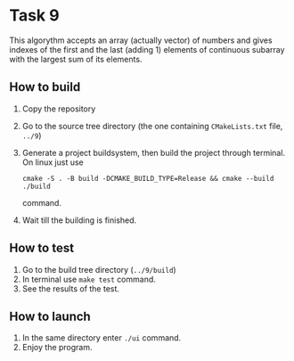 # Task 9

This algorythm accepts an array (actually vector) of numbers and gives indexes of the first and the last (adding 1) elements of continuous subarray with the largest sum of its elements.

## How to build

1. Copy the repository
2. Go to the source tree directory (the one containing `CMakeLists.txt` file, `../9`)
3. Generate a project buildsystem, then build the project through terminal. On linux just use

   `cmake -S . -B build -DCMAKE_BUILD_TYPE=Release && cmake --build ./build`

   command.
   
5. Wait till the building is finished.

## How to test

1. Go to the build tree directory (`../9/build`)
2. In terminal use `make test` command.
3. See the results of the test.

## How to launch

1. In the same directory enter `./ui` command.
2. Enjoy the program.

